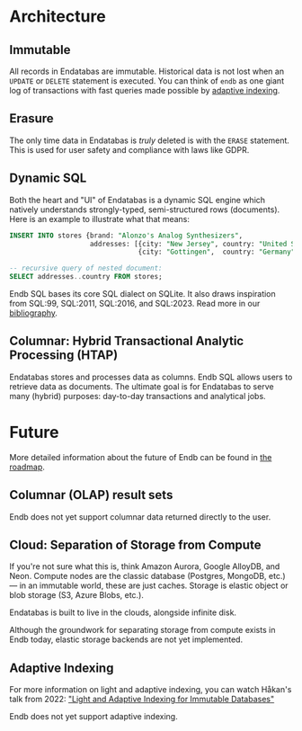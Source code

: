 # Architecture

## Immutable

All records in Endatabas are immutable.
Historical data is not lost when an `UPDATE` or `DELETE` statement is executed.
You can think of `endb` as one giant log of transactions
with fast queries made possible by [adaptive indexing](#adaptive-indexing).

## Erasure

The only time data in Endatabas is _truly_ deleted is with the `ERASE` statement.
This is used for user safety and compliance with laws like GDPR.

## Dynamic SQL

Both the heart and "UI" of Endatabas is a dynamic SQL engine which natively understands strongly-typed,
semi-structured rows (documents).
Here is an example to illustrate what that means:

```sql
INSERT INTO stores {brand: "Alonzo's Analog Synthesizers",
                    addresses: [{city: "New Jersey", country: "United States", opened: 1929-09-01},
                                {city: "Gottingen",  country: "Germany",       opened: 1928-09-01}]};

-- recursive query of nested document:
SELECT addresses..country FROM stores;
```

Endb SQL bases its core SQL dialect on SQLite.
It also draws inspiration from SQL:99, SQL:2011, SQL:2016, and SQL:2023.
Read more in our [bibliography](https://www.endatabas.com/bibliography.html).

## Columnar: Hybrid Transactional Analytic Processing (HTAP)

Endatabas stores and processes data as columns.
Endb SQL allows users to retrieve data as documents.
The ultimate goal is for Endatabas to serve many (hybrid) purposes: day-to-day transactions and analytical jobs.

# Future

More detailed information about the future of Endb can be found in [the roadmap](roadmap.md).

## Columnar (OLAP) result sets

Endb does not yet support columnar data returned directly to the user.

## Cloud: Separation of Storage from Compute

If you're not sure what this is, think Amazon Aurora, Google AlloyDB, and Neon.
Compute nodes are the classic database (Postgres, MongoDB, etc.) — in an immutable world, these are just caches.
Storage is elastic object or blob storage (S3, Azure Blobs, etc.).

Endatabas is built to live in the clouds, alongside infinite disk.

Although the groundwork for separating storage from compute exists in Endb today,
elastic storage backends are not yet implemented.

## Adaptive Indexing

For more information on light and adaptive indexing, you can watch Håkan's talk from 2022:
["Light and Adaptive Indexing for Immutable Databases"](https://www.youtube.com/watch?v=Px-7TlceM5A)

Endb does not yet support adaptive indexing.
